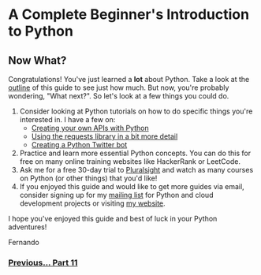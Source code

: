 # A Complete Beginner's Introduction to Python

## Now What?

Congratulations! You've just learned a **lot** about Python. Take a look at the [outline](README.md) of this guide to see just how much. But now, you're probably wondering, "What next?". So let's look at a few things you could do.

1. Consider looking at Python tutorials on how to do specific things you're interested in. I have a few on:
    - [Creating your own APIs with Python](https://fernandomc.com/posts/your-first-flask-api/)
    - [Using the requests library in a bit more detail](https://fernandomc.com/posts/using-requests-to-get-and-post/)
    - [Creating a Python Twitter bot](https://fernandomc.com/posts/sparrow-python-twitter-bot-shell-aws-lambda/)
2. Practice and learn more essential Python concepts. You can do this for free on many online training websites like HackerRank or LeetCode.
3. Ask me for a free 30-day trial to [Pluralsight](https://www.pluralsight.com) and watch as many courses on Python (or other things) that you'd like!
4. If you enjoyed this guide and would like to get more guides via email, consider signing up for my [mailing list](https://fernandomc.com/mailing-list/) for Python and cloud development projects or visiting [my website](https://fernandomc.com/).

I hope you've enjoyed this guide and best of luck in your Python adventures!

Fernando

### [Previous... Part 11](part11.md)
